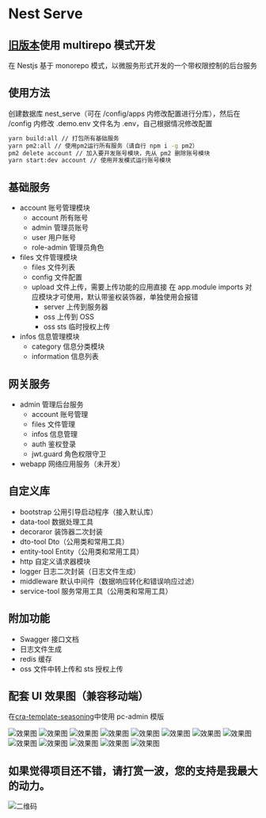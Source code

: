 # Nest Serve

## [旧版本](https://github.com/dyb881/nest-serve/tree/multirepo)使用 multirepo 模式开发

在 Nestjs 基于 monorepo 模式，以微服务形式开发的一个带权限控制的后台服务

## 使用方法

创建数据库 nest_serve（可在 /config/apps 内修改配置进行分库），然后在 /config 内修改 .demo.env 文件名为 .env，自己根据情况修改配置

```sh
yarn build:all // 打包所有基础服务
yarn pm2:all // 使用pm2运行所有服务（请自行 npm i -g pm2）
pm2 delete account // 加入要开发账号模块，先从 pm2 删除账号模块
yarn start:dev account // 使用开发模式运行账号模块
```

## 基础服务

- account 账号管理模块
  - account 所有账号
  - admin 管理员账号
  - user 用户账号
  - role-admin 管理员角色
- files 文件管理模块
  - files 文件列表
  - config 文件配置
  - upload 文件上传，需要上传功能的应用直接 在 app.module imports 对应模块才可使用，默认带鉴权装饰器，单独使用会报错
    - server 上传到服务器
    - oss 上传到 OSS
    - oss sts 临时授权上传
- infos 信息管理模块
  - category 信息分类模块
  - information 信息列表

## 网关服务

- admin 管理后台服务
  - account 账号管理
  - files 文件管理
  - infos 信息管理
  - auth 鉴权登录
  - jwt.guard 角色权限守卫
- webapp 网络应用服务（未开发）

## 自定义库

- bootstrap 公用引导启动程序（接入默认库）
- data-tool 数据处理工具
- decoraror 装饰器二次封装
- dto-tool Dto（公用类和常用工具）
- entity-tool Entity（公用类和常用工具）
- http 自定义请求器模块
- logger 日志二次封装（日志文件生成）
- middleware 默认中间件（数据响应转化和错误响应过滤）
- service-tool 服务常用工具（公用类和常用工具）

## 附加功能

- Swagger 接口文档
- 日志文件生成
- redis 缓存
- oss 文件中转上传和 sts 授权上传

## 配套 UI 效果图（兼容移动端）

在[cra-template-seasoning](https://github.com/dyb881/cra-template-seasoning)中使用 pc-admin 模版

![效果图](https://files.bittyshow.top/github/nest-serve-1.png)
![效果图](https://files.bittyshow.top/github/nest-serve-2.png)
![效果图](https://files.bittyshow.top/github/nest-serve-3.png)
![效果图](https://files.bittyshow.top/github/nest-serve-4.png)
![效果图](https://files.bittyshow.top/github/nest-serve-5.png)
![效果图](https://files.bittyshow.top/github/nest-serve-6.png)
![效果图](https://files.bittyshow.top/github/nest-serve-7.png)
![效果图](https://files.bittyshow.top/github/nest-serve-8.png)
![效果图](https://files.bittyshow.top/github/nest-serve-9.png)
![效果图](https://files.bittyshow.top/github/nest-serve-10.png)
![效果图](https://files.bittyshow.top/github/nest-serve-11.png)
![效果图](https://files.bittyshow.top/github/nest-serve-12.png)
![效果图](https://files.bittyshow.top/github/nest-serve-13.png)

## 如果觉得项目还不错，请打赏一波，您的支持是我最大的动力。

![二维码](https://files.bittyshow.top/pay.png)
